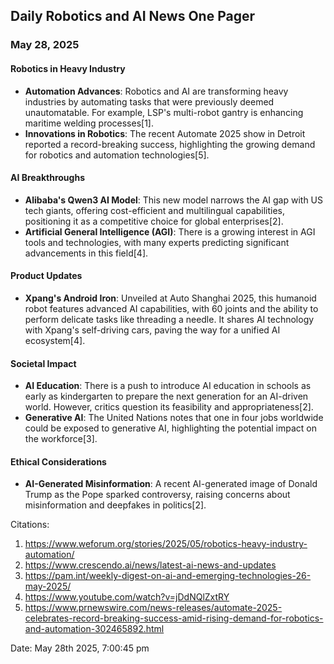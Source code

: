 ## Daily Robotics and AI News One Pager

### **May 28, 2025**

#### **Robotics in Heavy Industry**
- **Automation Advances**: Robotics and AI are transforming heavy industries by automating tasks that were previously deemed unautomatable. For example, LSP's multi-robot gantry is enhancing maritime welding processes[1].
- **Innovations in Robotics**: The recent Automate 2025 show in Detroit reported a record-breaking success, highlighting the growing demand for robotics and automation technologies[5].

#### **AI Breakthroughs**
- **Alibaba's Qwen3 AI Model**: This new model narrows the AI gap with US tech giants, offering cost-efficient and multilingual capabilities, positioning it as a competitive choice for global enterprises[2].
- **Artificial General Intelligence (AGI)**: There is a growing interest in AGI tools and technologies, with many experts predicting significant advancements in this field[4].

#### **Product Updates**
- **Xpang's Android Iron**: Unveiled at Auto Shanghai 2025, this humanoid robot features advanced AI capabilities, with 60 joints and the ability to perform delicate tasks like threading a needle. It shares AI technology with Xpang's self-driving cars, paving the way for a unified AI ecosystem[4].

#### **Societal Impact**
- **AI Education**: There is a push to introduce AI education in schools as early as kindergarten to prepare the next generation for an AI-driven world. However, critics question its feasibility and appropriateness[2].
- **Generative AI**: The United Nations notes that one in four jobs worldwide could be exposed to generative AI, highlighting the potential impact on the workforce[3].

#### **Ethical Considerations**
- **AI-Generated Misinformation**: A recent AI-generated image of Donald Trump as the Pope sparked controversy, raising concerns about misinformation and deepfakes in politics[2].

Citations:
1. https://www.weforum.org/stories/2025/05/robotics-heavy-industry-automation/
2. https://www.crescendo.ai/news/latest-ai-news-and-updates
3. https://pam.int/weekly-digest-on-ai-and-emerging-technologies-26-may-2025/
4. https://www.youtube.com/watch?v=jDdNQlZxtRY
5. https://www.prnewswire.com/news-releases/automate-2025-celebrates-record-breaking-success-amid-rising-demand-for-robotics-and-automation-302465892.html

Date: May 28th 2025, 7:00:45 pm